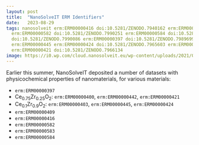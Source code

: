 ```yaml
---
layout: post
title:  "NanoSolveIT ERM Identifiers"
date:   2023-08-29
tags: nanosolveit erm:ERM00000416 doi:10.5281/ZENODO.7940162 erm:ERM00000583 doi:10.5281/ZENODO.7990302
  erm:ERM00000582 doi:10.5281/ZENODO.7990251 erm:ERM00000584 doi:10.5281/ZENODO.7990214 erm:ERM00000409
  doi:10.5281/ZENODO.7990086 erm:ERM00000397 doi:10.5281/ZENODO.7989699 erm:ERM00000403
  erm:ERM00000445 erm:ERM00000424 doi:10.5281/ZENODO.7965603 erm:ERM00000400 erm:ERM00000442
  erm:ERM00000421 doi:10.5281/ZENODO.7966134
image: https://i0.wp.com/cloud.nanosolveit.eu/wp-content/uploads/2021/07/400dpiLogoCropped-1.png
---
```


Earlier this summer, NanoSolveIT deposited a number of datasets with physicochemical properties
of nanomaterials, for various materials:

* `erm:ERM00000397`
* Ce<sub>0.75</sub>Zr<sub>0.25</sub>O<sub>2</sub>: `erm:ERM00000400`, `erm:ERM00000442`, `erm:ERM00000421`
* Ce<sub>0.1</sub>Zr<sub>0.9</sub>O<sub>2</sub>: `erm:ERM00000403`, `erm:ERM00000445`, `erm:ERM00000424`
* `erm:ERM00000409`
* `erm:ERM00000416`
* `erm:ERM00000582`
* `erm:ERM00000583`
* `erm:ERM00000584`
